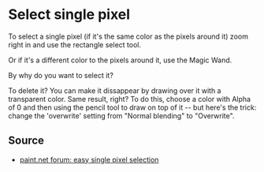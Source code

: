 ﻿# Select single pixel

To select a single pixel (if it's the same color as the pixels around it) zoom right in and use the rectangle select tool.

Or if it's a different color to the pixels around it, use the Magic Wand.

By why do you want to select it?

To delete it? You can make it dissappear by drawing over it with a transparent color. Same result, right? To do this,  choose a color with Alpha of 0 and then using the pencil tool to draw on top of it -- but here's the trick: change the 'overwrite' setting from "Normal blending" to "Overwrite".

## Source

 * [paint.net forum: easy single pixel selection](http://forums.getpaint.net/index.php?/topic/2408-easy-single-pixel-selection/)
